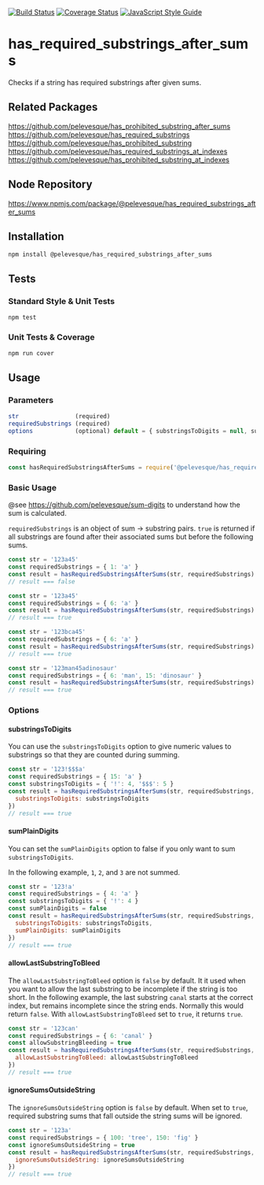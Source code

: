 [![Build Status](https://travis-ci.org/pelevesque/has_required_substrings_after_sums.svg?branch=master)](https://travis-ci.org/pelevesque/has_required_substrings_after_sums)
[![Coverage Status](https://coveralls.io/repos/github/pelevesque/has_required_substrings_after_sums/badge.svg?branch=master)](https://coveralls.io/github/pelevesque/has_required_substrings_after_sums?branch=master)
[![JavaScript Style Guide](https://img.shields.io/badge/code_style-standard-brightgreen.svg)](https://standardjs.com)

# has_required_substrings_after_sums

Checks if a string has required substrings after given sums.

## Related Packages

https://github.com/pelevesque/has_prohibited_substring_after_sums  
https://github.com/pelevesque/has_required_substrings  
https://github.com/pelevesque/has_prohibited_substring  
https://github.com/pelevesque/has_required_substrings_at_indexes   
https://github.com/pelevesque/has_prohibited_substring_at_indexes  

## Node Repository

https://www.npmjs.com/package/@pelevesque/has_required_substrings_after_sums

## Installation

`npm install @pelevesque/has_required_substrings_after_sums`

## Tests

### Standard Style & Unit Tests

`npm test`

### Unit Tests & Coverage

`npm run cover`

## Usage

### Parameters

```js
str                (required)
requiredSubstrings (required)
options            (optional) default = { substringsToDigits = null, sumPlainDigits = true, allowLastSubstringToBleed = false, ignoreSumsOutsideString = false }
```

### Requiring

```js
const hasRequiredSubstringsAfterSums = require('@pelevesque/has_required_substrings_after_sums')
```

### Basic Usage

@see https://github.com/pelevesque/sum-digits to understand how the sum is calculated.

`requiredSubstrings` is an object of sum -> substring pairs. `true` is returned
if all substrings are found after their associated sums but before the following sums.

```js
const str = '123a45'
const requiredSubstrings = { 1: 'a' }
const result = hasRequiredSubstringsAfterSums(str, requiredSubstrings)
// result === false
```

```js
const str = '123a45'
const requiredSubstrings = { 6: 'a' }
const result = hasRequiredSubstringsAfterSums(str, requiredSubstrings)
// result === true
```

```js
const str = '123bca45'
const requiredSubstrings = { 6: 'a' }
const result = hasRequiredSubstringsAfterSums(str, requiredSubstrings)
// result === true
```

```js
const str = '123man45adinosaur'
const requiredSubstrings = { 6: 'man', 15: 'dinosaur' }
const result = hasRequiredSubstringsAfterSums(str, requiredSubstrings)
// result === true
```

### Options

#### substringsToDigits

You can use the `substringsToDigits` option to give numeric values to substrings
so that they are counted during summing.

```js
const str = '123!$$$a'
const requiredSubstrings = { 15: 'a' }
const substringsToDigits = { '!': 4, '$$$': 5 }
const result = hasRequiredSubstringsAfterSums(str, requiredSubstrings, {
  substringsToDigits: substringsToDigits
})
// result === true
```

#### sumPlainDigits

You can set the `sumPlainDigits` option to false if you only want to sum
`substringsToDigits`.

In the following example, `1`, `2`, and `3` are not summed.

```js
const str = '123!a'
const requiredSubstrings = { 4: 'a' }
const substringsToDigits = { '!': 4 }
const sumPlainDigits = false
const result = hasRequiredSubstringsAfterSums(str, requiredSubstrings, {
  substringsToDigits: substringsToDigits,
  sumPlainDigits: sumPlainDigits
})
// result === true
```

#### allowLastSubstringToBleed

The `allowLastSubstringToBleed` option is `false` by default. It it used when you want
to allow the last substring to be incomplete if the string is too short.
In the following example, the last substring `canal` starts at the correct index,
but remains incomplete since the string ends. Normally this would return `false`.
With `allowLastSubstringToBleed` set to `true`, it returns `true`.

```js
const str = '123can'
const requiredSubstrings = { 6: 'canal' }
const allowSubstringBleeding = true
const result = hasRequiredSubstringsAfterSums(str, requiredSubstrings, {
  allowLastSubstringToBleed: allowLastSubstringToBleed
})
// result === true
```

#### ignoreSumsOutsideString

The `ignoreSumsOutsideString` option is `false` by default. When set to `true`,
required substring sums that fall outside the string sums will be ignored.

```js
const str = '123a'
const requiredSubstrings = { 100: 'tree', 150: 'fig' }
const ignoreSumsOutsideString = true
const result = hasRequiredSubstringsAfterSums(str, requiredSubstrings, {
  ignoreSumsOutsideString: ignoreSumsOutsideString
})
// result === true
```
